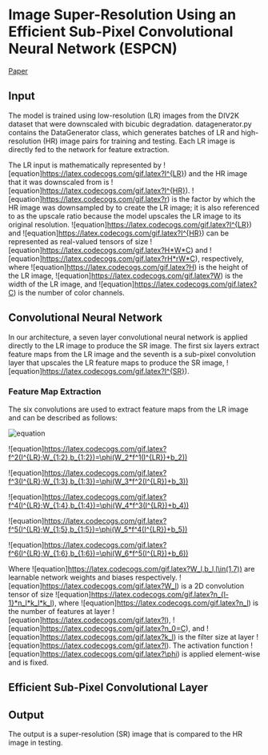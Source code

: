 # Image Super-Resolution Using an Efficient Sub-Pixel Convolutional Neural Network (ESPCN)
[Paper](https://arxiv.org/pdf/1609.05158.pdf)
## Input
The model is trained using low-resolution (LR) images from the DIV2K dataset that were downscaled with bicubic degradation. datagenerator.py contains the DataGenerator class, which generates batches of LR and high-resolution (HR) image pairs for training and testing. Each LR image is directly fed to the network for feature extraction. 

The LR input is mathematically represented by ![equation]https://latex.codecogs.com/gif.latex?I^{LR}) and the HR image that it was downscaled from is ![equation]https://latex.codecogs.com/gif.latex?I^{HR}). ![equation]https://latex.codecogs.com/gif.latex?r) is the factor by which the HR image was downsampled by to create the LR image; it is also referenced to as the upscale ratio because the model upscales the LR image to its original resolution. ![equation]https://latex.codecogs.com/gif.latex?I^{LR}) and ![equation]https://latex.codecogs.com/gif.latex?I^{HR}) can be represented as real-valued tensors of size ![equation]https://latex.codecogs.com/gif.latex?H*W*C) and ![equation]https://latex.codecogs.com/gif.latex?rH*rW*C), respectively, where ![equation]https://latex.codecogs.com/gif.latex?H) is the height of the LR image, ![equation]https://latex.codecogs.com/gif.latex?W) is the width of the LR image, and ![equation]https://latex.codecogs.com/gif.latex?C) is the number of color channels. 
## Convolutional Neural Network
In our architecture, a seven layer convolutional neural network is applied directly to the LR image to produce the SR image. The first six layers extract feature maps from the LR image and the seventh is a sub-pixel convolution layer that upscales the LR feature maps to produce the SR image, ![equation]https://latex.codecogs.com/gif.latex?I^{SR}).
### Feature Map Extraction
The six convolutions are used to extract feature maps from the LR image and can be described as follows: 

![equation](https://latex.codecogs.com/gif.latex?f^1(I^{LR};W_1,b_1)=\phi(W_1*I^{LR}+b_1))

![equation]https://latex.codecogs.com/gif.latex?f^2(I^{LR};W_{1:2},b_{1:2})=\phi(W_2*f^1(I^{LR})+b_2))

![equation]https://latex.codecogs.com/gif.latex?f^3(I^{LR};W_{1:3},b_{1:3})=\phi(W_3*f^2(I^{LR})+b_3))

![equation]https://latex.codecogs.com/gif.latex?f^4(I^{LR};W_{1:4},b_{1:4})=\phi(W_4*f^3(I^{LR})+b_4))

![equation]https://latex.codecogs.com/gif.latex?f^5(I^{LR};W_{1:5},b_{1:5})=\phi(W_5*f^4(I^{LR})+b_5))

![equation]https://latex.codecogs.com/gif.latex?f^6(I^{LR};W_{1:6},b_{1:6})=\phi(W_6*f^5(I^{LR})+b_6))

Where ![equation]https://latex.codecogs.com/gif.latex?W_l,b_l,l\in(1,7)) are learnable network weights and biases respectively. ![equation]https://latex.codecogs.com/gif.latex?W_l) is a 2D convolution tensor of size ![equation]https://latex.codecogs.com/gif.latex?n_{l-1}*n_l*k_l*k_l), where ![equation]https://latex.codecogs.com/gif.latex?n_l) is the number of features at layer ![equation]https://latex.codecogs.com/gif.latex?l), ![equation]https://latex.codecogs.com/gif.latex?n_0=C), and ![equation]https://latex.codecogs.com/gif.latex?k_l) is the filter size at layer ![equation]https://latex.codecogs.com/gif.latex?l). The activation function ![equation]https://latex.codecogs.com/gif.latex?\phi) is applied element-wise and is fixed.

## Efficient Sub-Pixel Convolutional Layer

## Output
The output is a super-resolution (SR) image that is compared to the HR image in testing. 
